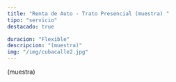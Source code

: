 ```yaml
---
title: "Renta de Auto - Trato Presencial (muestra) "
tipo: "servicio"
destacado: true

duracion: "Flexible"
descripcion: "(muestra)"
img: "/img/cubacalle2.jpg"
---
```


(muestra)
